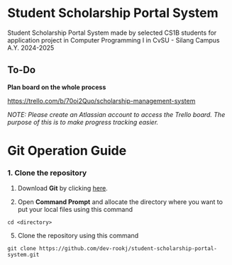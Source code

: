# Student Scholarship Portal System
Student Scholarship Portal System made by selected CS1B students for application project in Computer Programming I in CvSU - Silang Campus A.Y. 2024-2025

## To-Do
**Plan board on the whole process**

https://trello.com/b/70oi2Quo/scholarship-management-system

*NOTE: Please create an Atlassian account to access the Trello board. The purpose of this is to make progress tracking easier.*

# Git Operation Guide

### 1. Clone the repository
1. Download **Git** by clicking [here](https://git-scm.com/downloads/win).

3. Open **Command Prompt** and allocate the directory where you want to put your local files using this command
```
cd <directory>
```

5. Clone the repository using this command
```
git clone https://github.com/dev-rookj/student-scholarship-portal-system.git
```
